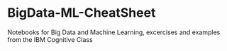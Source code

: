# BigData-ML-CheatSheet
Notebooks for Big Data and Machine Learning, excercises and examples from the IBM Cognitive Class 
